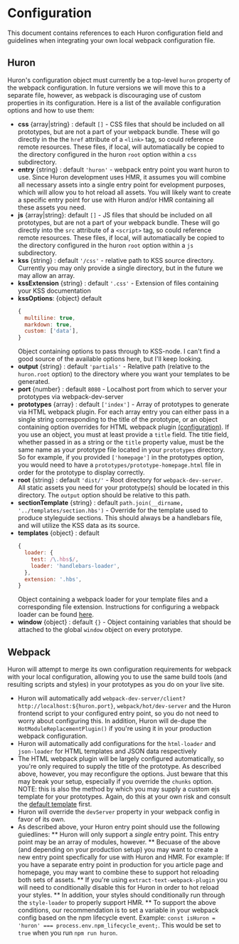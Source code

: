 # Configuration

This document contains references to each Huron configuration field and guidelines when integrating your own local webpack configuration file.

## Huron
Huron's configuration object must currently be a top-level `huron` property of the webpack configuration. In future versions we will move this to a separate file, however, as webpack is discouraging use of custom properties in its configuration. Here is a list of the available configuration options and how to use them:
 * **css** {array|string} : default `[]` - CSS files that should be included on all prototypes, but are not a part of your webpack bundle. These will go directly in the the `href` attribute of a `<link>` tag, so could reference remote resources. These files, if local, will automatiacally be copied to the directory configured in the huron `root` option within a `css` subdirectory.
 * **entry** {string} : default `'huron'` - webpack entry point you want huron to use. Since Huron development uses HMR, it assumes you will combine all necessary assets into a single entry point for evelopment purposes, which will allow you to hot reload all assets. You will likely want to create a specific entry point for use with Huron and/or HMR containing all these assets you need.
 * **js** {array|string}: default `[]` - JS files that should be included on all prototypes, but are not a part of your webpack bundle. These will go directly into the `src` attribute of a `<script>` tag, so could reference remote resources. These files, if local, will automatiacally be copied to the directory configured in the huron `root` option within a `js` subdirectory.
 * **kss** {string} : default `'/css'` - relative path to KSS source directory. Currently you may only provide a single directory, but in the future we may allow an array.
 * **kssExtension** {string} : default `'.css'` - Extension of files containing your KSS documentation
 * **kssOptions**: {object} default
 	```js
 	{
      multiline: true,
      markdown: true,
      custom: ['data'],
    }
    ```
    Object containing options to pass through to KSS-node. I can't find a good source of the available options here, but I'll keep looking.
 * **output** {string} : default `'partials'` - Relative path (relative to the `huron.root` option) to the directory where you want your templates to be generated.
 * **port** {number} : default `8080` - Localhost port from which to server your prototypes via webpack-dev-server
 * **prototypes** {array} : default `['index']` - Array of prototypes to generate via HTML webpack plugin. For each array entry you can either pass in a single string corresponding to the title of the prototype, or an object containing option overrides for HTML webpack plugin [(configuration)](https://github.com/ampedandwired/html-webpack-plugin). If you use an object, you must at least provide a `title` field. The title field, whether passed in as a string or the `title` property value, must be the same name as your prototype file located in your `prototypes` directory. So for example, if you provided `['homepage']` in the prototypes option, you would need to have a `prototypes/prototype-homepage.html` file in order for the prototype to display correctly.
 * **root** {string} : default `'dist/'` - Root directory for `webpack-dev-server`. All static assets you need for your prototype(s) should be located in this directory. The `output` option should be relative to this path.
 * **sectionTemplate** {string} : default `path.join(__dirname, '../templates/section.hbs')` - Override for the template used to produce styleguide sections. This should always be a handlebars file, and will utilize the KSS data as its source.
 * **templates** {object} : default
 	```js
 	{
      loader: {
        test: /\.hbs$/,
        loader: 'handlebars-loader',
      },
      extension: '.hbs',
    }
    ```
    Object containing a webpack loader for your template files and a corresponding file extension. Instructions for configuring a webpack loader can be found [here](https://webpack.github.io/docs/configuration.html#module-loaders).
 * **window** {object} : default `{}` - Object containing variables that should be attached to the global `window` object on every prototype.

## Webpack
Huron will attempt to merge its own configuration requirements for webpack with your local configuration, allowing you to use the same build tools (and resulting scripts and styles) in your prototypes as you do on your live site.
 * Huron will automatically add `webpack-dev-server/client?http://localhost:${huron.port}`, `webpack/hot/dev-server` and the Huron frontend script to your configured entry point, so you do not need to worry about configuring this. In addition, Huron will de-dupe the `HotModuleReplacementPlugin()` if you're using it in your production webpack configuration.
 * Huron will automatically add configurations for the `html-loader` and `json-loader` for HTML templates and JSON data respectively
 * The HTML webpack plugin will be largely configured automatically, so you're only required to supply the title of the prototype. As described above, however, you may reconfigure the options. Just beware that this may break your setup, especially if you override the `chunks` option. NOTE: this is also the method by which you may supply a custom ejs template for your prototypes. Again, do this at your own risk and consult the [default template](../templates/prototype-teplate.ejs) first.
 * Huron will override the `devServer` property in your webpack config in favor of its own.
 * As described above, your Huron entry point should use the following guiedlines:
 	** Huron will only support a _single_ entry point. This entry point may be an array of modules, however.
 	** Becuase of the above (and depending on your production setup) you may want to create a new entry point specfically for use with Huron and HMR. For example: If you have a separate entry point in production for you article page and homepage, you may want to combine these to support hot reloading both sets of assets.
 	** If you're using `extract-text-webpack-plugin` you will need to conditionally disable this for Huron in order to hot reload your styles.
 	** In addition, your styles should conditionally run through the `style-loader` to properly support HMR.
 	** To support the above conditions, our recommendation is to set a variable in your webpack config based on the npm lifecycle event. Example: `const isHuron = 'huron' === process.env.npm_lifecycle_event;`. This would be set to `true` when you run `npm run huron`.
